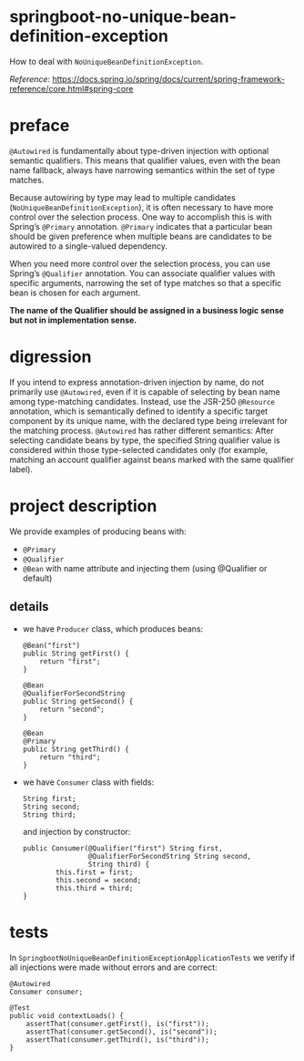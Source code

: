 # springboot-no-unique-bean-definition-exception
How to deal with `NoUniqueBeanDefinitionException`.

_Reference_: https://docs.spring.io/spring/docs/current/spring-framework-reference/core.html#spring-core

# preface
`@Autowired` is fundamentally about type-driven injection with 
optional semantic qualifiers. This means that qualifier values, 
even with the bean name fallback, always have narrowing semantics 
within the set of type matches. 

Because autowiring by type may lead to multiple candidates
(`NoUniqueBeanDefinitionException`), 
it is often necessary to have more control over the selection 
process. One way to accomplish this is with Spring’s `@Primary` 
annotation. `@Primary` indicates that a particular bean should 
be given preference when multiple beans are candidates to be 
autowired to a single-valued dependency.

When you need more control over the selection process, 
you can use Spring’s `@Qualifier` annotation. You can associate 
qualifier values with specific arguments, narrowing the set of 
type matches so that a specific bean is chosen for each argument. 

**The name of the Qualifier should be assigned in a 
business logic sense but not in implementation sense.** 

# digression
If you intend to express annotation-driven injection by name, 
do not primarily use `@Autowired`, even if it is capable of selecting by 
bean name among type-matching candidates. Instead, use the JSR-250 
`@Resource` annotation, which is semantically defined to identify a specific 
target component by its unique name, with the declared type being irrelevant 
for the matching process. `@Autowired` has rather different semantics: After 
selecting candidate beans by type, the specified String qualifier value is 
considered within those type-selected candidates only (for example, matching an 
account qualifier against beans marked with the same qualifier label).

# project description
We provide examples of producing beans with:
* `@Primary`
* `@Qualifier`
* `@Bean` with name attribute
and injecting them (using @Qualifier or default)

## details
* we have `Producer` class, which produces beans:
    ```
    @Bean("first")
    public String getFirst() {
        return "first";
    }

    @Bean
    @QualifierForSecondString
    public String getSecond() {
        return "second";
    }
    
    @Bean
    @Primary
    public String getThird() {
        return "third";
    }    
    ```
* we have `Consumer` class with fields:
    ```
    String first;
    String second;
    String third;    
    ```
    and injection by constructor:
    ```
    public Consumer(@Qualifier("first") String first, 
                    @QualifierForSecondString String second,
                    String third) {
            this.first = first;
            this.second = second;
            this.third = third;
    }    
    ```
# tests
In `SpringbootNoUniqueBeanDefinitionExceptionApplicationTests` we 
verify if all injections were made without errors and are correct:
```
@Autowired
Consumer consumer;

@Test
public void contextLoads() {
    assertThat(consumer.getFirst(), is("first"));
    assertThat(consumer.getSecond(), is("second"));
    assertThat(consumer.getThird(), is("third"));
}
```